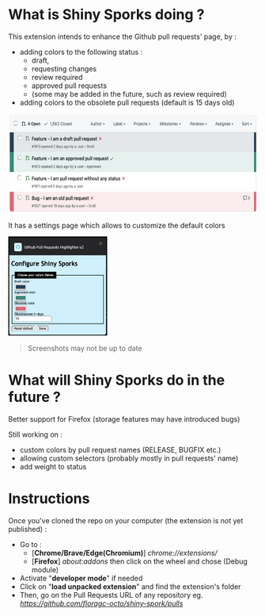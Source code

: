 # What is Shiny Sporks doing ?

This extension intends to enhance the Github pull requests' page, by :
- adding colors to the following status :
  - draft, 
  - requesting changes 
  - review required
  - approved pull requests
  - (some may be added in the future, such as review required)
- adding colors to the obsolete pull requests (default is 15 days old)

<img src="docs/pr_list.png" height="200"/>

It has a settings page which allows to customize the default colors

<img src="docs/settings_page.png" width="200" height="200" />

> Screenshots may not be up to date

# What will Shiny Sporks do in the future ?

Better support for Firefox (storage features may have introduced bugs)

Still working on :
- custom colors by pull request names (RELEASE, BUGFIX etc.)
- allowing custom selectors (probably mostly in pull requests' name)
- add weight to status

# Instructions

Once you've cloned the repo on your computer (the extension is not yet published) :
 - Go to :
   - [**Chrome/Brave/Edge(Chromium)**] *chrome://extensions/*
   - [**Firefox**] *about:addons* then click on the wheel and chose (Debug module)
 - Activate "**developer mode**" if needed
 - Click on "**load unpacked extension**" and find the extension's folder
 - Then, go on the Pull Requests URL of any repository eg. *https://github.com/floragc-octo/shiny-spork/pulls*
